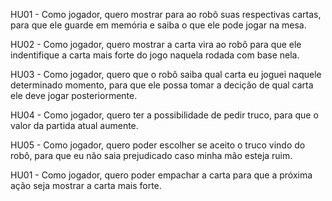 HU01 - Como jogador, quero mostrar para ao robô suas respectivas cartas, para que ele guarde em memória e saiba o que ele pode jogar na mesa.

HU02 - Como jogador, quero mostrar a carta vira ao robô para que ele indentifique a carta mais forte do jogo naquela rodada com base nela.

HU03 - Como jogador, quero que o robô saiba qual carta eu joguei naquele determinado momento, para que ele possa tomar a decição de qual carta ele deve jogar posteriormente.

HU04 - Como jogador, quero ter a possibilidade de pedir truco, para que o valor da partida atual aumente.

HU05 - Como jogador, quero poder escolher se aceito o truco vindo do robô, para que eu não saia prejudicado caso minha mão esteja ruim.

HU01 - Como jogador, quero poder empachar a carta para que a próxima ação seja mostrar a carta mais forte.
